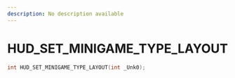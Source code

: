 ```yaml
---
description: No description available 
---
```


# HUD_SET_MINIGAME_TYPE_LAYOUT

```cpp
int HUD_SET_MINIGAME_TYPE_LAYOUT(int _Unk0);
```